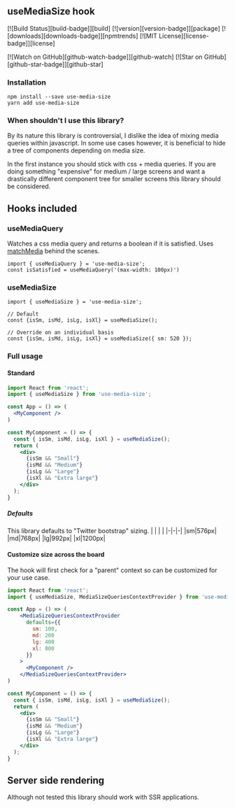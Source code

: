 ## useMediaSize hook

<!-- prettier-ignore-start -->
[![Build Status][build-badge]][build]
[![version][version-badge]][package] [![downloads][downloads-badge]][npmtrends]
[![MIT License][license-badge]][license]

[![Watch on GitHub][github-watch-badge]][github-watch]
[![Star on GitHub][github-star-badge]][github-star]
<!-- prettier-ignore-end -->

### Installation
```
npm install --save use-media-size
yarn add use-media-size
```

### When shouldn't I use this library?
By its nature this library is controversial, I dislike the idea of mixing media queries within javascript.
In some use cases however, it is beneficial to hide a tree of components depending on media size. 

In the first instance you should stick with css + media queries.
If you are doing something "expensive" for medium / large screens and want a drastically different component tree for smaller screens this library should be considered.

## Hooks included
### useMediaQuery
Watches a css media query and returns a boolean if it is satisfied. Uses [matchMedia](https://developer.mozilla.org/en-US/docs/Web/API/Window/matchMedia) behind the scenes.
```
import { useMediaQuery } = 'use-media-size';
const isSatisfied = useMediaQuery('(max-width: 100px)')
```

### useMediaSize
```
import { useMediaSize } = 'use-media-size';

// Default
const {isSm, isMd, isLg, isXl} = useMediaSize();

// Override on an individual basis
const {isSm, isMd, isLg, isXl} = useMediaSize({ sm: 520 });
```

### Full usage

#### Standard
```jsx
import React from 'react';
import { useMediaSize } from 'use-media-size';

const App = () => (
  <MyComponent />
)

const MyComponent = () => {
  const { isSm, isMd, isLg, isXl } = useMediaSize();
  return (
    <div>
      {isSm && "Small"}
      {isMd && "Medium"}
      {isLg && "Large"}
      {isXl && "Extra large"}
    </div>
  );
}
```

#####  Defaults
This library defaults to "Twitter bootstrap" sizing.
| | | |
|-|-|-|
|sm|576px|
|md|768px|
|lg|992px|
|xl|1200px|

#### Customize size across the board
The hook will first check for a "parent" context so can be customized for your use case.
 
```jsx
import React from 'react';
import { useMediaSize, MediaSizeQueriesContextProvider } from 'use-media-size';

const App = () => (
    <MediaSizeQueriesContextProvider 
      defaults={{
        sm: 100,
        md: 200
        lg: 400
        xl: 800
      }}
    >
      <MyComponent />
    </MediaSizeQueriesContextProvider>
)

const MyComponent = () => {
  const { isSm, isMd, isLg, isXl } = useMediaSize();
  return (
    <div>
      {isSm && "Small"}
      {isMd && "Medium"}
      {isLg && "Large"}
      {isXl && "Extra large"}
    </div>
  );
}
```

## Server side rendering
Although not tested this library should work with SSR applications.